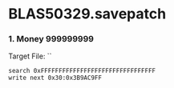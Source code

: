 # BLAS50329.savepatch

### 1. Money 999999999

Target File: ``

```
search 0xFFFFFFFFFFFFFFFFFFFFFFFFFFFFFFFF
write next 0x30:0x3B9AC9FF
```

